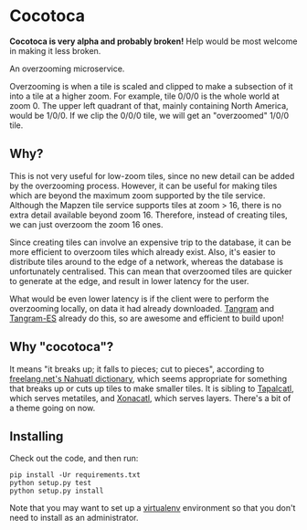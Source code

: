 # Cocotoca

**Cocotoca is very alpha and probably broken!** Help would be most welcome in making it less broken.

An overzooming microservice.

Overzooming is when a tile is scaled and clipped to make a subsection of it into a tile at a higher zoom. For example, tile 0/0/0 is the whole world at zoom 0. The upper left quadrant of that, mainly containing North America, would be 1/0/0. If we clip the 0/0/0 tile, we will get an "overzoomed" 1/0/0 tile.

## Why?

This is not very useful for low-zoom tiles, since no new detail can be added by the overzooming process. However, it can be useful for making tiles which are beyond the maximum zoom supported by the tile service. Although the Mapzen tile service supports tiles at zoom > 16, there is no extra detail available beyond zoom 16. Therefore, instead of creating tiles, we can just overzoom the zoom 16 ones.

Since creating tiles can involve an expensive trip to the database, it can be more efficient to overzoom tiles which already exist. Also, it's easier to distribute tiles around to the edge of a network, whereas the database is unfortunately centralised. This can mean that overzoomed tiles are quicker to generate at the edge, and result in lower latency for the user.

What would be even lower latency is if the client were to perform the overzooming locally, on data it had already downloaded. [Tangram](https://github.com/tangrams/tangram) and [Tangram-ES](https://github.com/tangrams/tangram-es) already do this, so are awesome and efficient to build upon!

## Why "cocotoca"?

It means "it breaks up; it falls to pieces; cut to pieces", according to [freelang.net's Nahuatl dictionary](http://www.freelang.net/online/nahuatl.php?lg=gb), which seems appropriate for something that breaks up or cuts up tiles to make smaller tiles. It is sibling to [Tapalcatl](https://github.com/tilezen/tapalcatl), which serves metatiles, and [Xonacatl](https://github.com/tilezen/xonacatl), which serves layers. There's a bit of a theme going on now.

## Installing

Check out the code, and then run:

```
pip install -Ur requirements.txt
python setup.py test
python setup.py install
```

Note that you may want to set up a [virtualenv](https://virtualenv.pypa.io/en/stable/) environment so that you don't need to install as an administrator.
